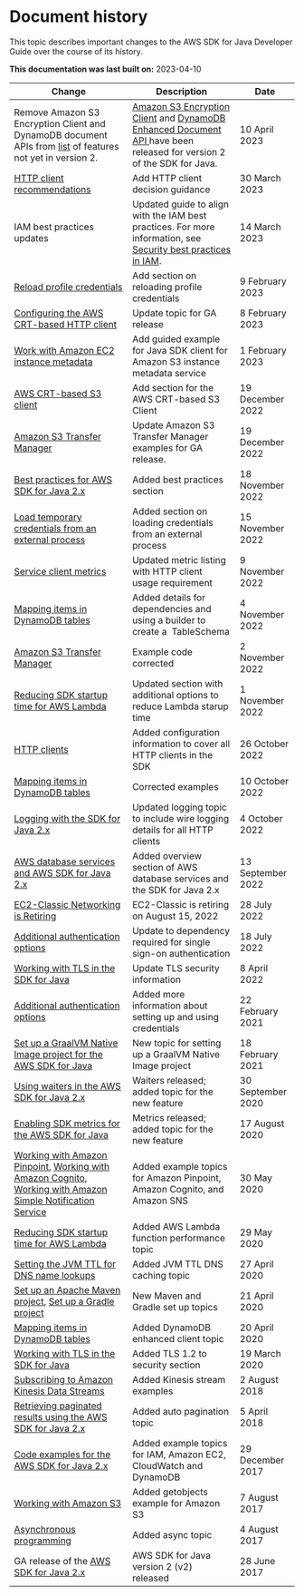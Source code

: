 # Document history<a name="document-history"></a>

This topic describes important changes to the AWS SDK for Java Developer Guide over the course of its history\.

 **This documentation was last built on:** 2023\-04\-10


| Change | Description | Date | 
| --- | --- | --- | 
| Remove Amazon S3 Encryption Client and DynamoDB document APIs from [list](home.md#features-notyet) of features not yet in version 2\. | [Amazon S3 Encryption Client](amazon-s3-encryption-client/latest/developerguide/what-is-s3-encryption-client.html) and [DynamoDB Enhanced Document API ](https://sdk.amazonaws.com/java/api/latest/software/amazon/awssdk/enhanced/dynamodb/document/package-summary.html)have been released for version 2 of the SDK for Java\. | 10 April 2023 | 
| [HTTP client recommendations](http-configuration.md#http-clients-recommend) | Add HTTP client decision guidance | 30 March 2023 | 
|  IAM best practices updates  |  Updated guide to align with the IAM best practices\. For more information, see [Security best practices in IAM](https://docs.aws.amazon.com/IAM/latest/UserGuide/best-practices.html)\.  | 14 March 2023 | 
| [Reload profile credentials](credentials-profiles.md#profile-reloading) | Add section on reloading profile credentials | 9 February 2023 | 
| [Configuring the AWS CRT\-based HTTP client](http-configuration-crt.md) | Update topic for GA release | 8 February 2023 | 
| [Work with Amazon EC2 instance metadata](examples-ec2-IMDS.md) | Add guided example for Java SDK client for Amazon S3 instance metadata service | 1 February 2023 | 
| [AWS CRT\-based S3 client](crt-based-s3-client.md) | Add section for the AWS CRT\-based S3 Client | 19 December 2022 | 
| [ Amazon S3 Transfer Manager](transfer-manager.md) | Update Amazon S3 Transfer Manager examples for GA release\. | 19 December 2022 | 
| [Best practices for AWS SDK for Java 2\.x](best-practices.md) | Added best practices section | 18 November 2022 | 
| [Load temporary credentials from an external process](credentials-process.md) | Added section on loading credentials from an external process | 15 November 2022 | 
| [Service client metrics](metrics-list.md) | Updated metric listing with HTTP client usage requirement | 9 November 2022 | 
| [Mapping items in DynamoDB tables](examples-dynamodb-enhanced.md) | Added details for dependencies and using a builder to create a  TableSchema | 4 November 2022 | 
| [ Amazon S3 Transfer Manager](transfer-manager.md) | Example code corrected | 2 November 2022 | 
| [Reducing SDK startup time for AWS Lambda](lambda-optimize-starttime.md) | Updated section with additional options to reduce Lambda starup time | 1 November 2022 | 
| [HTTP clients](http-configuration.md) | Added configuration information to cover all HTTP clients in the SDK | 26 October 2022 | 
| [Mapping items in DynamoDB tables](examples-dynamodb-enhanced.md) | Corrected examples | 10 October 2022 | 
| [Logging with the SDK for Java 2\.x](logging-slf4j.md) | Updated logging topic to include wire logging details for all HTTP clients | 4 October 2022 | 
|  [AWS database services and AWS SDK for Java 2\.x](examples-databases.md)  | Added overview section of AWS database services and the SDK for Java 2\.x | 13 September 2022 | 
|  [EC2\-Classic Networking is Retiring](http://aws.amazon.com/blogs/aws/ec2-classic-is-retiring-heres-how-to-prepare)   |  EC2\-Classic is retiring on August 15, 2022  |  28 July 2022  | 
|   [Additional authentication options](setup-basics.md#setup-additional)   |  Update to dependency required for single sign\-on authentication  |  18 July 2022  | 
|   [ Working with TLS in the SDK for Java](security-java-tls.md)   |  Update TLS security information  |  8 April 2022  | 
|   [Additional authentication options](setup-basics.md#setup-additional)   |  Added more information about setting up and using credentials  |  22 February 2021  | 
|   [Set up a GraalVM Native Image project for the AWS SDK for Java](setup-project-graalvm.md)   |  New topic for setting up a GraalVM Native Image project  |  18 February 2021  | 
|   [Using waiters in the AWS SDK for Java 2\.x](waiters.md)   |  Waiters released; added topic for the new feature  |  30 September 2020  | 
|   [Enabling SDK metrics for the AWS SDK for Java](metrics.md)   |  Metrics released; added topic for the new feature  |  17 August 2020  | 
|   [Working with Amazon Pinpoint](examples-pinpoint.md), [Working with Amazon Cognito](examples-cognito.md), [Working with Amazon Simple Notification Service](examples-simple-notification-service.md)   |  Added example topics for Amazon Pinpoint, Amazon Cognito, and Amazon SNS   |  30 May 2020  | 
|   [Reducing SDK startup time for AWS Lambda](lambda-optimize-starttime.md)   |  Added AWS Lambda function performance topic  |  29 May 2020  | 
|   [Setting the JVM TTL for DNS name lookups](jvm-ttl-dns.md)   |  Added JVM TTL DNS caching topic  |  27 April 2020  | 
|   [Set up an Apache Maven project](setup-project-maven.md), [Set up a Gradle project](setup-project-gradle.md)   |  New Maven and Gradle set up topics  |  21 April 2020  | 
|   [Mapping items in DynamoDB tables](examples-dynamodb-enhanced.md)   |  Added DynamoDB enhanced client topic  |  20 April 2020  | 
|   [ Working with TLS in the SDK for Java](security-java-tls.md)   |  Added TLS 1\.2 to security section  |  19 March 2020  | 
|   [Subscribing to Amazon Kinesis Data Streams](examples-kinesis-stream.md)   |  Added Kinesis stream examples  |  2 August 2018  | 
|   [Retrieving paginated results using the AWS SDK for Java 2\.x](pagination.md)   |  Added auto pagination topic  |  5 April 2018  | 
|   [Code examples for the AWS SDK for Java 2\.x](examples.md)   |  Added example topics for IAM, Amazon EC2, CloudWatch and DynamoDB   |  29 December 2017  | 
|   [Working with Amazon S3](examples-s3.md)   |  Added getobjects example for Amazon S3   |  7 August 2017  | 
|   [Asynchronous programming](asynchronous.md)   |  Added async topic  |  4 August 2017  | 
|  GA release of the [AWS SDK for Java 2\.x](http://aws.amazon.com/sdk-for-java/)   |   AWS SDK for Java version 2 \(v2\) released  |  28 June 2017  | 